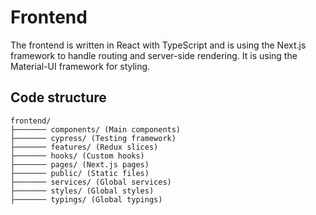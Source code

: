 # Frontend

The frontend is written in React with TypeScript and is using the Next.js framework to handle routing and server-side rendering. It is using the Material-UI framework for styling.

## Code structure
    frontend/
    ├─────── components/ (Main components)
    ├─────── cypress/ (Testing framework)
    ├─────── features/ (Redux slices)
    ├─────── hooks/ (Custom hooks)
    ├─────── pages/ (Next.js pages)
    ├─────── public/ (Static files)
    ├─────── services/ (Global services)
    ├─────── styles/ (Global styles)
    ├─────── typings/ (Global typings)




